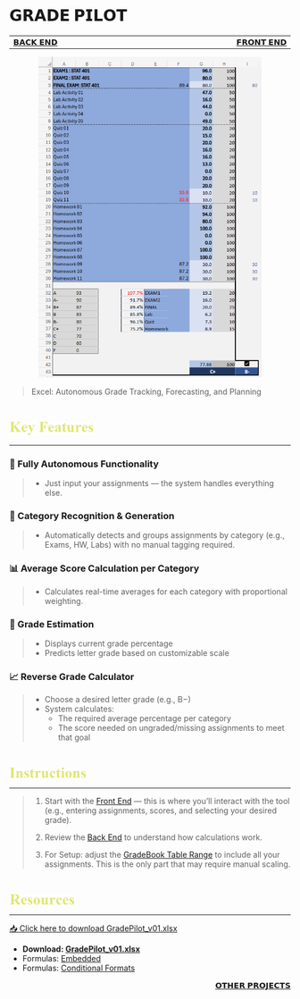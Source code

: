 # 𝗚𝗥𝗔𝗗𝗘 𝗣𝗜𝗟𝗢𝗧

<table>
  <tr>
    <td width="500px" align="left">
      <a href="./panel_backend.md">𝗕𝗔𝗖𝗞 𝗘𝗡𝗗</a>
    </td>
    <td width="500px" align="right">
      <a href="./panel_frontend.md">𝗙𝗥𝗢𝗡𝗧 𝗘𝗡𝗗</a>
    </td>
  </tr>
</table>

<div align="center">
  <img src=./images/Grade%20Pilot%20Representation.png width=400>
</div>

> Excel: Autonomous Grade Tracking, Forecasting, and Planning

<br>

[<img src=./images/cw_key_features.png height=25>](./README.md)

****

### **🚀 Fully Autonomous Functionality**
>- Just input your assignments — the system handles everything else.

### **📂 Category Recognition & Generation**
>- Automatically detects and groups assignments by category (e.g., Exams, HW, Labs) with no manual tagging required.

### **📊 Average Score Calculation per Category**
>- Calculates real-time averages for each category with proportional weighting.

### **🎯 Grade Estimation**
>- Displays current grade percentage
>- Predicts letter grade based on customizable scale

### **📈 Reverse Grade Calculator**
>- Choose a desired letter grade (e.g., B−)
>- System calculates:
>   - The required average percentage per category
>   - The score needed on ungraded/missing assignments to meet that goal

<br>

[<img src=./images/cw_instructions.png height=20> ](./README.md)

****

> 1. Start with the [Front End](./panel_frontend.md) — this is where you’ll interact with the tool (e.g., entering assignments, scores, and selecting your desired grade).
>
> 2. Review the [Back End](./panel_backend.md) to understand how calculations work.
>
> 3. For Setup: adjust the [GradeBook Table Range](./panel_backend.md#gradebook-range-semi-automatic-setup-required) to include all your assignments. This is the only part that may require manual scaling.

<br>

[<img src=./images/cw_resources.png height=20> ](./README.md)

****

[📥 Click here to download GradePilot_v01.xlsx](https://github.com/Kyros0718/Excel_Projects/releases/download/GradePilot_v1.0.0/GradePilot_v01.xlsx)


- **Download: [GradePilot_v01.xlsx](https://github.com/Kyros0718/Excel_Projects/releases/tag/GradePilot_v1.0.0)**
- Formulas: [Embedded](./formulas_embedded.md)
- Formulas: [Conditional Formats](./formulas_conditional_format.md)

<div align="right">
  
  [𝗢𝗧𝗛𝗘𝗥 𝗣𝗥𝗢𝗝𝗘𝗖𝗧𝗦](https://github.com/Kyros0718/Excel_Projects)
  
</div>
